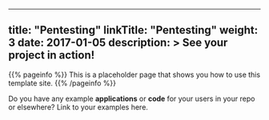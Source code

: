 
---
title: "Pentesting"
linkTitle: "Pentesting"
weight: 3
date: 2017-01-05
description: >
  See your project in action!
---

{{% pageinfo %}}
This is a placeholder page that shows you how to use this template site.
{{% /pageinfo %}}

Do you have any example **applications** or **code** for your users in your repo or elsewhere? Link to your examples here.


